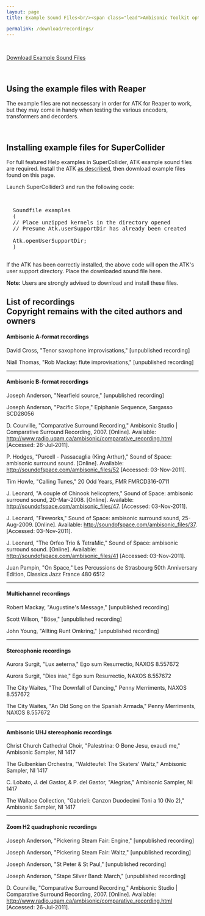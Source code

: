 ```yaml
---
layout: page
title: Example Sound Files<br/><span class="lead">Ambisonic Toolkit optionally includes a number of 30 second extracts from published and unpublished recordings.</span>

permalink: /download/recordings/
---
```


&nbsp;

<p class="text-center">
  <a href="https://github.com/ambisonictoolkit/atk-recordings/releases/latest" class="btn btn-success btn-lg">Download Example Sound Files</a>
</p>

&nbsp;

<div class="alert alert-success">

<h2>Using the example files with Reaper</h2>

<P>The example files are not necsessary in order for ATK for Reaper to work, but they may come in handy when testing the various encoders, transformers and decorders.</P>

</div>

&nbsp;

<div class="alert alert-info">

  <h2>Installing example files for SuperCollider</h2>

  <p>For full featured Help examples in SuperCollider, ATK example sound files are required. Install the ATK <a href="/download/supercollider">as described</a>, then download example files found on this page.</P>

  <p>Launch SuperCollider3 and run the following code:</p>


  <p>&nbsp;</p>

  <pre>
  Soundfile examples
  (
  // Place unzipped kernels in the directory opened
  // Presume Atk.userSupportDir has already been created

  Atk.openUserSupportDir;
  )
  </pre>

  <p>If the ATK has been correctly installed, the above code will open the ATK's user support directory. Place the downloaded sound file here.</p>

  <p><strong>Note:</strong> Users are strongly advised to download and install these files.</p>

</div>






<h2 class="page-header">List of recordings<br/>
  <span class="small">Copyright remains with the cited authors and owners</span>
</h2>


#### Ambisonic A-format recordings

David Cross, "Tenor saxophone improvisations," [unpublished recording]

Niall Thomas, "Rob Mackay: flute improvisations," [unpublished recording]

---

#### Ambisonic B-format recordings

Joseph Anderson, "Nearfield source," [unpublished recording]

Joseph Anderson, "Pacific Slope," Epiphanie Sequence, Sargasso SCD28056

D. Courville, "Comparative Surround Recording," Ambisonic Studio |
Comparative Surround Recording, 2007. [Online]. Available:
http://www.radio.uqam.ca/ambisonic/comparative_recording.html
[Accessed: 26-Jul-2011].

P. Hodges, "Purcell - Passacaglia (King Arthur)," Sound of Space:
ambisonic surround sound. [Online]. Available:
http://soundofspace.com/ambisonic_files/52 [Accessed: 03-Nov-2011].

Tim Howle, "Calling Tunes," 20 Odd Years, FMR FMRCD316-0711

J. Leonard, "A couple of Chinook helicopters," Sound of Space:
ambisonic surround sound, 20-Mar-2008. [Online]. Available:
http://soundofspace.com/ambisonic_files/47. [Accessed: 03-Nov-2011].

J. Leonard, "Fireworks," Sound of Space: ambisonic surround sound,
25-Aug-2009. [Online]. Available:
http://soundofspace.com/ambisonic_files/37. [Accessed: 03-Nov-2011].

J. Leonard, "The Orfeo Trio & TetraMic," Sound of Space:
ambisonic surround sound. [Online]. Available:
http://soundofspace.com/ambisonic_files/41 [Accessed: 03-Nov-2011].

Juan Pampin, "On Space," Les Percussions de Strasbourg 50th Anniversary Edition, Classics Jazz France 480 6512

---

#### Multichannel recordings

Robert Mackay, "Augustine's Message," [unpublished recording]

Scott Wilson, "Böse," [unpublished recording]

John Young, "Allting Runt Omkring," [unpublished recording]

---

#### Stereophonic recordings

Aurora Surgit, "Lux aeterna," Ego sum Resurrectio, NAXOS 8.557672

Aurora Surgit, "Dies irae," Ego sum Resurrectio, NAXOS 8.557672

The City Waites, "The Downfall of Dancing," Penny Merriments,
NAXOS 8.557672

The City Waites, "An Old Song on the Spanish Armada," Penny Merriments,
NAXOS 8.557672

---

#### Ambisonic UHJ stereophonic recordings

Christ Church Cathedral Choir, "Palestrina: O Bone Jesu, exaudi me,"
Ambisonic Sampler, NI 1417

The Gulbenkian Orchestra, "Waldteufel: The Skaters' Waltz,"
Ambisonic Sampler, NI 1417

C. Lobato, J. del Gastor, & P. del Gastor, "Alegrias,"
Ambisonic Sampler, NI 1417

The Wallace Collection, "Gabrieli: Canzon Duodecimi Toni a 10 (No 2),"
Ambisonic Sampler, NI 1417

---

#### Zoom H2 quadraphonic recordings

Joseph Anderson, "Pickering Steam Fair: Engine," [unpublished recording]

Joseph Anderson, "Pickering Steam Fair: Waltz," [unpublished recording]

Joseph Anderson, "St Peter & St Paul," [unpublished recording]

Joseph Anderson, "Stape Silver Band: March," [unpublished recording]

D. Courville, "Comparative Surround Recording," Ambisonic Studio |
Comparative Surround Recording, 2007. [Online]. Available:
http://www.radio.uqam.ca/ambisonic/comparative_recording.html
[Accessed: 26-Jul-2011].
